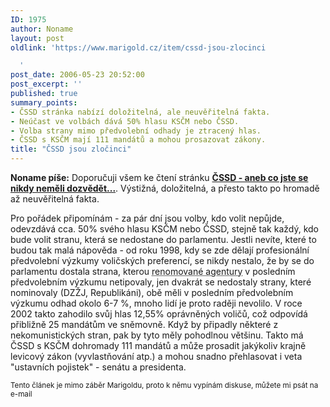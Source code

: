```yaml
---
ID: 1975
author: Noname
layout: post
oldlink: 'https://www.marigold.cz/item/cssd-jsou-zlocinci

  '
post_date: 2006-05-23 20:52:00
post_excerpt: ''
published: true
summary_points:
- ČSSD stránka nabízí doložitelná, ale neuvěřitelná fakta.
- Neúčast ve volbách dává 50% hlasu KSČM nebo ČSSD.
- Volba strany mimo předvolební odhady je ztracený hlas.
- ČSSD s KSČM mají 111 mandátů a mohou prosazovat zákony.
title: "ČSSD jsou zločinci"
---
```


<p><strong>Noname píše:</strong> Doporučuji všem ke čtení stránku <strong><a href="http://cssd.unas.cz/" title="čssd">ČSSD - aneb co jste se nikdy neměli dozvědět...</a></strong>. Výstižná, doložitelná, a přesto takto po hromadě až neuvěřitelná fakta.</p>

<p>Pro pořádek připomínám - za pár dní jsou volby, kdo volit nepůjde, odevzdává cca. 50% svého hlasu KSČM nebo ČSSD, stejně tak každý, kdo bude volit stranu, která se nedostane do parlamentu. Jestli nevíte, které to budou tak malá nápověda - od roku 1998, kdy se zde dělají profesionální předvolební výzkumy voličských preferencí, se nikdy nestalo, že by se do parlamentu dostala strana, kterou <acronym title="FACTUM, STEM">renomované agentury</acronym> v posledním předvolebním výzkumu netipovaly, jen dvakrát se nedostaly strany, které nominovaly (DZŽJ, Republikáni), obě měli v posledním předvolebním výzkumu odhad okolo 6-7 %, mnoho lidí je proto raději nevolilo. V roce 2002 takto zahodilo svůj hlas 12,55% oprávněných voličů, což odpovídá přibližně 25 mandátům ve sněmovně. Když by připadly některé z nekomunistických stran, pak by tyto měly pohodlnou většinu. Takto má ČSSD s KSČM dohromady 111 mandátů a může prosadit jakýkoliv krajně levicový zákon (vyvlastňování atp.) a mohou snadno přehlasovat i veta "ustavních pojistek" - senátu a presidenta.</p>

<p><small>Tento článek je mimo záběr Marigoldu, proto k němu vypínám diskuse, můžete mi psát na e-mail</small></p>